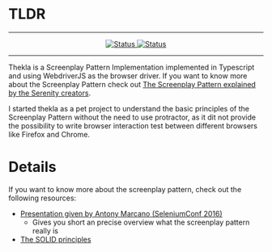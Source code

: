 # TLDR

***

<p align="center">
    <a href="https://circleci.com/gh/andy-schulz/thekla/tree/master">
        <img alt="Status" src="https://circleci.com/gh/andy-schulz/thekla/tree/master.svg?style=shield">
    </a>
    <a href="hhttps://badge.fury.io/js/thekla.svg">
        <img alt="Status" src="https://badge.fury.io/js/thekla.svg">
    </a> 
</p>

***

Thekla is a Screenplay Pattern Implementation implemented in Typescript and using WebdriverJS as the browser driver.
If you want to know more about the Screenplay Pattern check out
[The Screenplay Pattern explained by the Serenity creators](https://serenity-js.org/design/screenplay-pattern.html).

I started thekla as a pet project to understand the basic principles of the Screenplay Pattern without the need to use
protractor, as it dit not provide the possibility to write browser interaction test between different browsers like
Firefox and Chrome.


# Details
If you want to know more about the screenplay pattern, check out the following resources:
* [Presentation given by Antony Marcano (SeleniumConf 2016)](https://www.youtube.com/watch?v=8f8tdZBvAbI)
  * Gives you short an precise overview what the screenplay pattern really is
* [The SOLID principles](https://en.wikipedia.org/wiki/SOLID)
